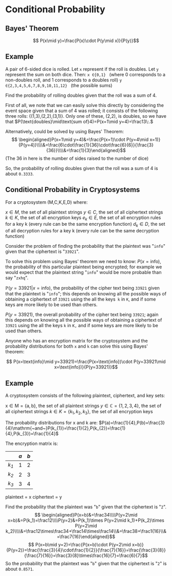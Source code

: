 # Conditional Probability
## Bayes' Theorem
$$ P(x\mid y)=\frac{P(x)\cdot P(y\mid x)}{P(y)}$$

## Example
A pair of 6-sided dice is rolled. 
	Let `x` represent if the roll is doubles. 
	Let `y` represent the sum on both dice. 
Then:
`x ∈{0,1} `
	(where 0 corresponds to a non-doubles roll, and 1 corresponds to a doubles roll)
`y ∈{2,3,4,5,6,7,8,9,10,11,12} `
	(the possible sums)

Find the probability of rolling doubles given that the roll was a sum of 4.

First of all, we note that we can easily solve this directly by considering the event space given that a sum of 4 was rolled; 
	it consists of the following three rolls: 
	{(1,3),(2,2),(3,1)}. 
	Only one of these, (2,2), is doubles, so we have that $P(\text{doubles}\mid\text{sum of}4)=P(x=1\mid y=4)=\frac13\:.$

Alternatively, could be solved by using Bayes' Theorem:
$$ \begin{aligned}P(x=1\mid y=4)&=\frac{P(x=1)\cdot P(y=4\mid x=1)}{P(y=4)}\\\\&=\frac{6\cdot\frac{1}{36}\cdot\frac{6}{6}}{\frac{3}{36}}\\\\&=\frac{1}{3}\end{aligned}$$
(The 36 in here is the number of sides raised to the number of dice)

So, the probability of rolling doubles given that the roll was a sum of 4 is about `0.3333`.



## Conditional Probability in Cryptosystems
For a cryptosystem (M,C,K,E,D) where:

$x\in M$, the set of all plaintext strings
$y\in C$, the set of all ciphertext strings
$k\in K$, the set of all encryption keys
$e_k\in E$, the set of all encryption rules for a key k (every rule can be the same encryption function)
$d_k\in D$, the set of all decryption rules for a key k (every rule can be the same decryption function)

Consider the problem of finding the probability that the plaintext was "`info`" given that the ciphertext is "`33921`".

To solve this problem using Bayes' theorem we need to know:
$P(x=\text{info})$, the probability of this particular plaintext being encrypted; for example we would expect that the plaintext string "`info`" would be more probable than say "`zxhq`".

$\mathbb{P}(y=33921 | x=\mathrm{info})$, the probability of the cipher text being `33921` given that the plaintext is "`info`"; this depends on knowing all the possible ways of obtaining a ciphertext of `33921` using the all the keys` k` in `K`, and if some keys are more likely to be used than others.

$P(y=33921)$, the overall probability of the cipher text being `33921`; again this depends on knowing all the possible ways of obtaining a ciphertext of `33921` using the all the keys `k` in `K,` and if some keys are more likely to be used than others.

Anyone who has an encryption matrix for the cryptosystem and the probability distributions for both `x` and `k` can solve this using Bayes' theorem:

$$ P(x=\text{info}\mid y=33921)=\frac{P(x=\text{info})\cdot P(y=33921\mid x=\text{info})}{P(y=33921)}$$

## Example
A cryptosystem consists of the following plaintext, ciphertext, and key sets:

$\mathrm{x\in M=\{a,b\}}$, the set of all plaintext strings
$y\in\mathbb{C}=\{1,2,3,4\}$, the set of all ciphertext strings
$k\in K=\{k_1,k_2,k_3\}$, the set of all encryption keys

The probability distributions for x and k are: $P(a)=\frac{1}{4},P(b)=\frac{3}{4}\mathrm{~and~}P(k_{1})=\frac{1}{2},P(k_{2})=\frac{1}{4},P(k_{3})=\frac{1}{4}$

The encryption matrix is:

|               | _a_ | _b_ |
| ------------- | --- | --- |
| _k<sub>1</sub>_ | 1   | 2   |
| _k<sub>2</sub>_ | 2   | 3   |
| _k<sub>3</sub>_ | 3   | 4   |
plaintext = x
ciphertext = y

Find the probability that the plaintext was "`b`" given that the ciphertext is "`2`".
$$ \begin{aligned}P(x=b)&=\frac34\\\\P(y=2\mid x=b)&=P(k_1)=\frac12\\\\P(y=2)&=P(k_1)\times P(y=2\mid k_1)+P(k_2)\times P(y=2\mid k_2)\\\\&=\frac12\times\frac34+\frac14\times\frac14\\&=\frac38+\frac1{16}\\&=\frac7{16}\end{aligned}$$
$$ P(x=b\mid y=2)=\frac{P(x=b)\cdot P(y=2\mid x=b)}{P(y=2)}=\frac{\frac{3}{4}\cdot\frac{1}{2}}{\frac{7}{16}}=\frac{\frac{3}{8}}{\frac{7}{16}}=\frac{3}{8}\times\frac{16}{7}=\frac{6}{7}$$
So the probability that the plaintext was "`b`" given that the ciphertext is "`2`" is about `0.8571`.